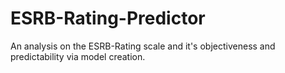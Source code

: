 # ESRB-Rating-Predictor
An analysis on the ESRB-Rating scale and it's objectiveness and predictability via model creation.
